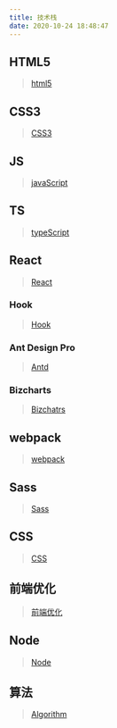 ```yaml
---
title: 技术栈
date: 2020-10-24 18:48:47
---
```


<!-- ## 知识整理
>[知识整理](/All "整理知识点")

## 练习
>[练习](/practice "练习") -->

## HTML5
>[html5](/html5 "html5")

## CSS3
>[CSS3](/css3 "CSS3")

## JS
>[javaScript](/js "js")

## TS
>[typeScript](/ts "ts")

## React
>[React](/react "React")

### Hook
>[Hook](/hook "hook")

### Ant Design Pro
>[Antd](/antd "antd")

### Bizcharts
>[Bizchatrs](/bizcharts "bizcharts")

## webpack
>[webpack](/webpack "webpack")

## Sass
>[Sass](/sass "Sass")

## CSS
>[CSS](/css "css")

## 前端优化
>[前端优化](/optimization "optimization")

<!-- ## GraphQL
>[GraphQL](/graphQL "GraphQL") -->

## Node
>[Node](/node "node")

## 算法
>[Algorithm](/algorithm "算法")
